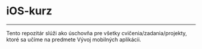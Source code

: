 # iOS-kurz
---------------
Tento repozitár slúži ako úschovňa pre všetky cvičenia/zadania/projekty, ktoré sa učíme na predmete Vývoj mobilných aplikácii.
